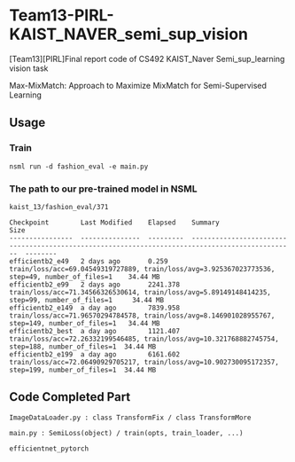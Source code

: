 # Team13-PIRL-KAIST_NAVER_semi_sup_vision
[Team13][PIRL]Final report code of CS492 KAIST_Naver Semi_sup_learning vision task

Max-MixMatch: Approach to Maximize MixMatch for Semi-Supervised Learning

## Usage

### Train
```
nsml run -d fashion_eval -e main.py
```

### The path to our pre-trained model in NSML
```
kaist_13/fashion_eval/371

Checkpoint        Last Modified    Elapsed    Summary                                                                                           Size
----------------  ---------------  ---------  ------------------------------------------------------------------------------------------------  --------
efficientb2_e49   2 days ago       0.259      train/loss/acc=69.04549319727889, train/loss/avg=3.925367023773536, step=49, number_of_files=1    34.44 MB
efficientb2_e99   2 days ago       2241.378   train/loss/acc=71.34566326530614, train/loss/avg=5.89149148414235, step=99, number_of_files=1     34.44 MB
efficientb2_e149  a day ago        7839.958   train/loss/acc=71.96570294784578, train/loss/avg=8.146901028955767, step=149, number_of_files=1   34.44 MB
efficientb2_best  a day ago        1121.407   train/loss/acc=72.26332199546485, train/loss/avg=10.321768882745754, step=188, number_of_files=1  34.44 MB
efficientb2_e199  a day ago        6161.602   train/loss/acc=72.06490929705217, train/loss/avg=10.902730095172357, step=199, number_of_files=1  34.44 MB

```

## Code Completed Part
```
ImageDataLoader.py : class TransformFix / class TransformMore

main.py : SemiLoss(object) / train(opts, train_loader, ...)

efficientnet_pytorch
```

